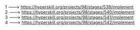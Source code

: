 1 ---> https://hyperskill.org/projects/98/stages/539/implement        
2 ---> https://hyperskill.org/projects/98/stages/540/implement        
3 ---> https://hyperskill.org/projects/98/stages/541/implement        
4 ---> https://hyperskill.org/projects/98/stages/542/implement        
